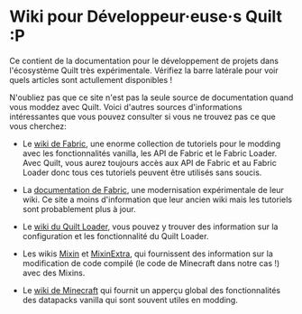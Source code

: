 # Wiki pour Développeur·euse·s Quilt :P

Ce contient de la documentation pour le développement de projets dans l'écosystème Quilt très expérimentale.
Vérifiez la barre latérale pour voir quels articles sont actullement disponibles !

N'oubliez pas que ce site n'est pas la seule source de documentation quand vous moddez avec Quilt.
Voici d'autres sources d'informations intéressantes que vous pouvez consulter si vous ne trouvez pas ce que vous cherchez:

- Le [wiki de Fabric](https://fabricmc.net/wiki/tutorial:start), une enorme collection de tutoriels pour le modding avec les fonctionnalités vanilla, les API de Fabric et le Fabric Loader.
  Avec Quilt, vous aurez toujours accès aux API de Fabric et au Fabric Loader donc tous ces tutoriels peuvent être utilisés sans soucis.

- La [documentation de Fabric](https://docs.fabricmc.net/develop/), une modernisation expérimentale de leur wiki.
  Ce site a moins d'information que leur ancien wiki mais les tutoriels sont probablement plus à jour.

- Le [wiki du Quilt Loader](https://github.com/QuiltMC/quilt-loader/wiki), vous pouvez y trouver des information sur la configuration et les fonctionnalité du Quilt Loader.

- Les wikis [Mixin](https://github.com/SpongePowered/Mixin/wiki) et [MixinExtra](https://github.com/LlamaLad7/MixinExtras/wiki), qui fournissent des information sur la modification de code compilé (le code de Minecraft dans notre cas !) avec des Mixins.

- Le [wiki de Minecraft](https://minecraft.wiki/) qui fournit un apperçu global des fonctionnalités des datapacks vanilla qui sont souvent utiles en modding.
